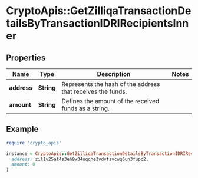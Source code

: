 # CryptoApis::GetZilliqaTransactionDetailsByTransactionIDRIRecipientsInner

## Properties

| Name | Type | Description | Notes |
| ---- | ---- | ----------- | ----- |
| **address** | **String** | Represents the hash of the address that receives the funds. |  |
| **amount** | **String** | Defines the amount of the received funds as a string. |  |

## Example

```ruby
require 'crypto_apis'

instance = CryptoApis::GetZilliqaTransactionDetailsByTransactionIDRIRecipientsInner.new(
  address: zil1v25at4s3eh9w34uqqhe3vdvfsvcwq6un3fupc2,
  amount: 0
)
```

